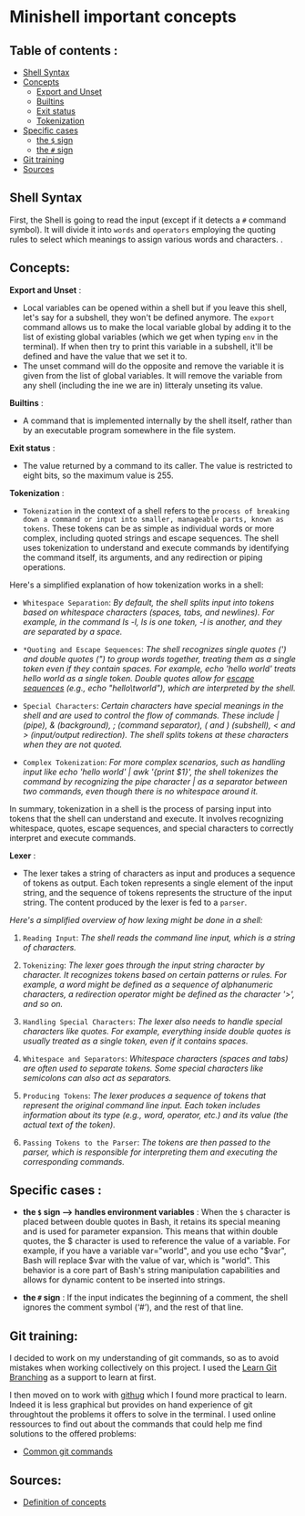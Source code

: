 # Minishell important concepts

## Table of contents :

- [Shell Syntax](#Shell-Syntax)
- [Concepts](#Concepts)
	- [Export and Unset](#Export-and-Unset)
	- [Builtins](#Builtins)
	- [Exit status](#Exit-status)
	- [Tokenization](#Tokenization)
- [Specific cases](#Specific-cases)
	- [the ```$``` sign](#the-$-sign----handles-environment-variables)
	- [the ```#``` sign](#the-#-sign)
- [Git training](#Git-training)
- [Sources](#Sources)


## Shell Syntax

First, the Shell is going to read the input (except if it detects a ```#``` command symbol). It will divide it into ```words``` and ```operators``` employing the quoting rules to select which meanings to assign various words and characters. . 

## Concepts:

**Export and Unset** : 

- Local variables can be opened within a shell but if you leave this shell, let's say for a subshell, they won't be defined anymore. The ```export``` command allows us to make the local variable global by adding it to the list of existing global variables (which we get when typing ```env``` in the terminal). If when then try to print this variable in a subshell, it'll be defined and have the value that we set it to.
- The unset command will do the opposite and remove the variable it is given from the list of global variables. It will remove the variable from any shell (including the ine we are in) litteraly unseting its value.

**Builtins** : 

- A command that is implemented internally by the shell itself, rather than by an executable program somewhere in the file system. 

**Exit status** : 

- The value returned by a command to its caller. The value is restricted to eight bits, so the maximum value is 255. 

**Tokenization** : 

- `Tokenization` in the context of a shell refers to the `process of breaking down a command or input into smaller, manageable parts, known as tokens`. These tokens can be as simple as individual words or more complex, including quoted strings and escape sequences. The shell uses tokenization to understand and execute commands by identifying the command itself, its arguments, and any redirection or piping operations.

Here's a simplified explanation of how tokenization works in a shell:

- `Whitespace Separation`: *By default, the shell splits input into tokens based on whitespace characters (spaces, tabs, and newlines). For example, in the command ls -l, ls is one token, -l is another, and they are separated by a space.*

- `*Quoting and Escape Sequences`: *The shell recognizes single quotes (') and double quotes (") to group words together, treating them as a single token even if they contain spaces. For example, echo 'hello world' treats hello world as a single token. Double quotes allow for [escape sequences](https://www.techopedia.com/definition/822/escape-sequence-c) (e.g., echo "hello\tworld"), which are interpreted by the shell.*

- `Special Characters`: *Certain characters have special meanings in the shell and are used to control the flow of commands. These include | (pipe), & (background), ; (command separator), ( and ) (subshell), < and > (input/output redirection). The shell splits tokens at these characters when they are not quoted.*

- ```Complex Tokenization```: *For more complex scenarios, such as handling input like echo 'hello world' | awk '{print $1}', the shell tokenizes the command by recognizing the pipe character | as a separator between two commands, even though there is no whitespace around it.*

In summary, tokenization in a shell is the process of parsing input into tokens that the shell can understand and execute. It involves recognizing whitespace, quotes, escape sequences, and special characters to correctly interpret and execute commands.


**Lexer** : 

- The lexer takes a string of characters as input and produces a sequence of tokens as output. Each token represents a single element of the input string, and the sequence of tokens represents the structure of the input string. The content produced by the lexer is fed to a ```parser```.

*Here's a simplified overview of how lexing might be done in a shell:*


1. `Reading Input`: *The shell reads the command line input, which is a string of characters.*

2. `Tokenizing`: *The lexer goes through the input string character by character. It recognizes tokens based on certain patterns or rules. For example, a word might be defined as a sequence of alphanumeric characters, a redirection operator might be defined as the character '>', and so on.*

3. `Handling Special Characters`: *The lexer also needs to handle special characters like quotes. For example, everything inside double quotes is usually treated as a single token, even if it contains spaces.*

4. `Whitespace and Separators`: *Whitespace characters (spaces and tabs) are often used to separate tokens. Some special characters like semicolons can also act as separators.*

5. `Producing Tokens`: *The lexer produces a sequence of tokens that represent the original command line input. Each token includes information about its type (e.g., word, operator, etc.) and its value (the actual text of the token).*

6. `Passing Tokens to the Parser`: *The tokens are then passed to the parser, which is responsible for interpreting them and executing the corresponding commands.*


## Specific cases :

* **the ```$``` sign --> handles environment variables** : When the ```$``` character is placed between double quotes in Bash, it retains its special meaning and is used for parameter expansion. This means that within double quotes, the $ character is used to reference the value of a variable. For example, if you have a variable var="world", and you use echo "$var", Bash will replace $var with the value of var, which is "world". This behavior is a core part of Bash's string manipulation capabilities and allows for dynamic content to be inserted into strings.

* **the ```#``` sign** :  If the input indicates the beginning of a comment, the shell ignores the comment symbol (‘#’), and the rest of that line. 

## Git training:

I decided to work on my understanding of git commands, so as to avoid mistakes when working collectively on this project. I used the [Learn Git Branching](https://learngitbranching.js.org/) as a support to learn at first.

I then moved on to work with [githug](https://github.com/Gazler/githug) which I found more practical to learn. Indeed it is less graphical but provides on hand experience of git throughtout the problems it offers to solve in the terminal. I used online ressources to find out about the commands that could help me find solutions to the offered problems:
- [Common git commands](http://guides.beanstalkapp.com/version-control/common-git-commands.html)



## Sources:
- [Definition of concepts ](https://www.gnu.org/savannah-checkouts/gnu/bash/manual/bash.html#What-is-Bash_003f)